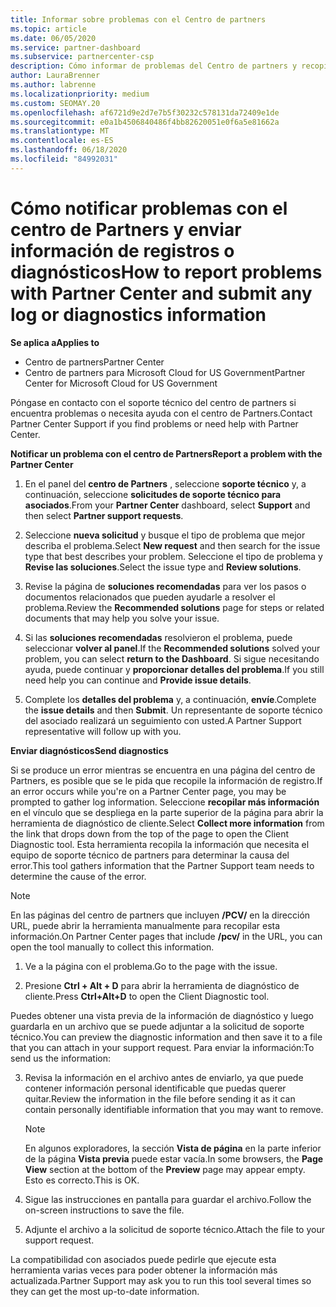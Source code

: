 ```yaml
---
title: Informar sobre problemas con el Centro de partners
ms.topic: article
ms.date: 06/05/2020
ms.service: partner-dashboard
ms.subservice: partnercenter-csp
description: Cómo informar de problemas del Centro de partners y recopilar información de diagnóstico para nuestro equipo de soporte técnico.
author: LauraBrenner
ms.author: labrenne
ms.localizationpriority: medium
ms.custom: SEOMAY.20
ms.openlocfilehash: af6721d9e2d7e7b5f30232c578131da72409e1de
ms.sourcegitcommit: e0a1b4506840486f4bb82620051e0f6a5e81662a
ms.translationtype: MT
ms.contentlocale: es-ES
ms.lasthandoff: 06/18/2020
ms.locfileid: "84992031"
---
```

# <a name="how-to-report-problems-with-partner-center-and-submit-any-log-or-diagnostics-information"></a><span data-ttu-id="a07a6-103">Cómo notificar problemas con el centro de Partners y enviar información de registros o diagnósticos</span><span class="sxs-lookup"><span data-stu-id="a07a6-103">How to report problems with Partner Center and submit any log or diagnostics information</span></span>

<span data-ttu-id="a07a6-104">**Se aplica a**</span><span class="sxs-lookup"><span data-stu-id="a07a6-104">**Applies to**</span></span>

- <span data-ttu-id="a07a6-105">Centro de partners</span><span class="sxs-lookup"><span data-stu-id="a07a6-105">Partner Center</span></span>
- <span data-ttu-id="a07a6-106">Centro de partners para Microsoft Cloud for US Government</span><span class="sxs-lookup"><span data-stu-id="a07a6-106">Partner Center for Microsoft Cloud for US Government</span></span>

<span data-ttu-id="a07a6-107">Póngase en contacto con el soporte técnico del centro de partners si encuentra problemas o necesita ayuda con el centro de Partners.</span><span class="sxs-lookup"><span data-stu-id="a07a6-107">Contact Partner Center Support if you find problems or need help with Partner Center.</span></span>

<span data-ttu-id="a07a6-108">**Notificar un problema con el centro de Partners**</span><span class="sxs-lookup"><span data-stu-id="a07a6-108">**Report a problem with the Partner Center**</span></span>

1. <span data-ttu-id="a07a6-109">En el panel del **centro de Partners** , seleccione **soporte técnico** y, a continuación, seleccione **solicitudes de soporte técnico para asociados**.</span><span class="sxs-lookup"><span data-stu-id="a07a6-109">From your **Partner Center** dashboard, select **Support** and then select **Partner support requests**.</span></span>

2. <span data-ttu-id="a07a6-110">Seleccione **nueva solicitud** y busque el tipo de problema que mejor describa el problema.</span><span class="sxs-lookup"><span data-stu-id="a07a6-110">Select **New request** and then search for the issue type that best describes your problem.</span></span> <span data-ttu-id="a07a6-111">Seleccione el tipo de problema y **Revise las soluciones**.</span><span class="sxs-lookup"><span data-stu-id="a07a6-111">Select the issue type and **Review solutions**.</span></span>

3. <span data-ttu-id="a07a6-112">Revise la página de **soluciones recomendadas** para ver los pasos o documentos relacionados que pueden ayudarle a resolver el problema.</span><span class="sxs-lookup"><span data-stu-id="a07a6-112">Review the **Recommended solutions** page for steps or related documents that may help you solve your issue.</span></span>

4. <span data-ttu-id="a07a6-113">Si las **soluciones recomendadas** resolvieron el problema, puede seleccionar **volver al panel**.</span><span class="sxs-lookup"><span data-stu-id="a07a6-113">If the **Recommended solutions** solved your problem, you can select **return to the Dashboard**.</span></span> <span data-ttu-id="a07a6-114">Si sigue necesitando ayuda, puede continuar y **proporcionar detalles del problema**.</span><span class="sxs-lookup"><span data-stu-id="a07a6-114">If you still need help you can continue and **Provide issue details**.</span></span>

5. <span data-ttu-id="a07a6-115">Complete los **detalles del problema** y, a continuación, **envíe**.</span><span class="sxs-lookup"><span data-stu-id="a07a6-115">Complete the **issue details** and then **Submit**.</span></span> <span data-ttu-id="a07a6-116">Un representante de soporte técnico del asociado realizará un seguimiento con usted.</span><span class="sxs-lookup"><span data-stu-id="a07a6-116">A Partner Support representative will follow up with you.</span></span>

<span data-ttu-id="a07a6-117">**Enviar diagnósticos**</span><span class="sxs-lookup"><span data-stu-id="a07a6-117">**Send diagnostics**</span></span>

<span data-ttu-id="a07a6-118">Si se produce un error mientras se encuentra en una página del centro de Partners, es posible que se le pida que recopile la información de registro.</span><span class="sxs-lookup"><span data-stu-id="a07a6-118">If an error occurs while you're on a Partner Center page, you may be prompted to gather log information.</span></span> <span data-ttu-id="a07a6-119">Seleccione **recopilar más información** en el vínculo que se despliega en la parte superior de la página para abrir la herramienta de diagnóstico de cliente.</span><span class="sxs-lookup"><span data-stu-id="a07a6-119">Select **Collect more information** from the link that drops down from the top of the page to open the Client Diagnostic tool.</span></span> <span data-ttu-id="a07a6-120">Esta herramienta recopila la información que necesita el equipo de soporte técnico de partners para determinar la causa del error.</span><span class="sxs-lookup"><span data-stu-id="a07a6-120">This tool gathers information that the Partner Support team needs to determine the cause of the error.</span></span> 

>[!NOTE]
><span data-ttu-id="a07a6-121">En las páginas del centro de partners que incluyen **/PCV/** en la dirección URL, puede abrir la herramienta manualmente para recopilar esta información.</span><span class="sxs-lookup"><span data-stu-id="a07a6-121">On Partner Center pages that include **/pcv/** in the URL, you can open the tool manually to collect this information.</span></span>

1. <span data-ttu-id="a07a6-122">Ve a la página con el problema.</span><span class="sxs-lookup"><span data-stu-id="a07a6-122">Go to the page with the issue.</span></span>

2. <span data-ttu-id="a07a6-123">Presione **Ctrl + Alt + D** para abrir la herramienta de diagnóstico de cliente.</span><span class="sxs-lookup"><span data-stu-id="a07a6-123">Press **Ctrl+Alt+D** to open the Client Diagnostic tool.</span></span>

<span data-ttu-id="a07a6-124">Puedes obtener una vista previa de la información de diagnóstico y luego guardarla en un archivo que se puede adjuntar a la solicitud de soporte técnico.</span><span class="sxs-lookup"><span data-stu-id="a07a6-124">You can preview the diagnostic information and then save it to a file that you can attach in your support request.</span></span> <span data-ttu-id="a07a6-125">Para enviar la información:</span><span class="sxs-lookup"><span data-stu-id="a07a6-125">To send us the information:</span></span>

3. <span data-ttu-id="a07a6-126">Revisa la información en el archivo antes de enviarlo, ya que puede contener información personal identificable que puedas querer quitar.</span><span class="sxs-lookup"><span data-stu-id="a07a6-126">Review the information in the file before sending it as it can contain personally identifiable information that you may want to remove.</span></span> 

    >[!NOTE]
    ><span data-ttu-id="a07a6-127">En algunos exploradores, la sección **Vista de página** en la parte inferior de la página **Vista previa** puede estar vacía.</span><span class="sxs-lookup"><span data-stu-id="a07a6-127">In some browsers, the **Page View** section at the bottom of the **Preview** page may appear empty.</span></span> <span data-ttu-id="a07a6-128">Esto es correcto.</span><span class="sxs-lookup"><span data-stu-id="a07a6-128">This is OK.</span></span>

4. <span data-ttu-id="a07a6-129">Sigue las instrucciones en pantalla para guardar el archivo.</span><span class="sxs-lookup"><span data-stu-id="a07a6-129">Follow the on-screen instructions to save the file.</span></span>

5. <span data-ttu-id="a07a6-130">Adjunte el archivo a la solicitud de soporte técnico.</span><span class="sxs-lookup"><span data-stu-id="a07a6-130">Attach the file to your support request.</span></span>

<span data-ttu-id="a07a6-131">La compatibilidad con asociados puede pedirle que ejecute esta herramienta varias veces para poder obtener la información más actualizada.</span><span class="sxs-lookup"><span data-stu-id="a07a6-131">Partner Support may ask you to run this tool several times so they can get the most up-to-date information.</span></span>

